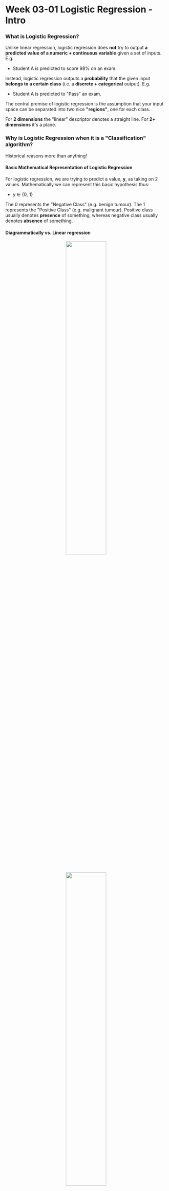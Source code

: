 # Week 03-01 Logistic Regression - Intro

### What is Logistic Regression?

Unlike linear regression, logistic regression does <b>not</b> try to output <b>a predicted value of a numeric + continuous variable</b> given a set of inputs. E.g.

- Student A is predicted to score 98% on an exam.

Instead, logistic regression outputs a <b>probability</b> that the given input <b>belongs to a certain class</b> (i.e. a <b>discrete + categorical</b> output).  E.g.

- Student A is predicted to "Pass" an exam.

The central premise of logistic regression is the assumption that your input space can be separated into two nice <b>"regions"</b>, one for each class.

For <b>2 dimensions</b> the "linear" descriptor denotes a straight line.  For <b>2+ dimensions</b> it's a plane.

### Why is Logistic Regression when it is a "Classification" algorithm?

Historical reasons more than anything!

#### Basic Mathematical Representation of Logistic Regression

For logistic regression, we are trying to predict a value, <b>y</b>, as taking on 2 values.  Mathematically we can represent this basic hypothesis thus:

- y ∈ {0, 1}

The 0 represents the "Negative Class" (e.g. benign tumour).  The 1 represents the "Positive Class" (e.g. malignant tumour).  Positive class usually denotes <b>presence</b> of something, whereas negative class usually denotes <b>absence</b> of something.

#### Diagrammatically vs. Linear regression

<p align = "center">
<img src=..Images\linreg1.png width=50%>
</p>

<p align = "center">
<img src=../Images\linreg2.png width=50%>
</p>

To translate multiple input features to a binary output, a <b>sigmoid</b> function is used:

<p align = "center">
<img src=../Images\sigmoid1.png width=50%>
</p>

### When to use Logistic Regression?

Logistic regression can be used to solve problems where the question is to predict the probability that based on inputs (X) that the output (Y) falls into a particular category or class, e.g. heads or tails.

### Why not use Linear Regression to predict categorical values?

#### Setting the Scene: Predicting Tumour Malignancy

Imagine we are building an ML application to predict whether a tumour is either:

(a) malignant;

OR

(b) benign.

#### Using Linear Regression to Predict Tumour Malignancy

Using Linear Regression:</b> using linear regression, per the below, we could create a threshold classifier at 0.5 as so:

(a) If h<sub>θ</sub>(x) ≥ 0.5, predict "y = 1", i.e. "Malignant";

OR

(b) If h<sub>θ</sub>(x) ≤ 0.5, predict "y = 1", i.e. "Benign".

On the above, that means everything to the right of the <b>pink</b> dot is "Malignant", and everything to the left is "Benign".

<p align = "center">
<img src=../Images\logregression2.png width=100%>
</p>

#### The Problem with using Linear Regression to predict tumour malignancy

If our dataset becomes more complicated and less clearly delineated, the straight line fit may become less accurate / reliable.  

Per the below, adding an outlier to the dataset (the 'X' on the right, separate from all others) adjusts the line of best fit drastically.  

Now everything to the right of the <b>blue</b> dot is "Malignant" and everything to the left is "Benign".  Clearly this seems wrong, given everything to the left of the <b>blue line</b> should be "Malignant" and everything to the right of it should be "Benign".

<p align = "center">
<img src=../Images\logregression1.png width=100%>
</p>

Hence, logistic regression is a solve for this type of challenge.

### How is Logistic Regression different to Linear Regression?

#### 1. Linear regression output as probabilities

To use linear regression to predict probabilities is mistaken as linear regression can output values that are:

(a) less than 1 (i.e. negative); or

(b) grater than 1,

whereas probability cannot - a value is either 0, 1 or something in between.

<p>
<img src=../Images\logregvslinreg.png width=100%>
</p>

Source: http://gerardnico.com/wiki/data_mining/simple_logistic_regression

#### 2. Outcome

In linear regression, the outcome (dependent variable) is <b>continuous</b>. It can have any one of an <b>infinite</b> number of possible values.

In logistic regression, the outcome (dependent variable) has only a <b>finite</b> number of possible values.

#### 3. The dependent variable

Logistic regression is used when the response variable is <b>categorical</b> in nature. For instance, yes/no, true/false, red/green/blue, 1st/2nd/3rd/4th, etc.

Linear regression is used when your response variable is <b>continuous</b>. For instance, weight, height, number of hours, etc.

#### 4. Equation

Linear regression gives an equation which is of the form Y = mX + C, means equation with degree 1.

However, logistic regression gives an equation which is of the form Y = eX + e-X

#### 5. Coefficient interpretation

In linear regression, the coefficient interpretation of independent variables are quite straightforward (i.e. holding all other variables constant, with a unit increase in this variable, the dependent variable is expected to increase/decrease by xxx).

However, in logistic regression, depends on the family (binomial, Poisson, etc.) and link (log, logit, inverse-log, etc.) you use, the interpretation is different.

#### 6. Error minimization technique

Linear regression uses ordinary least squares method to minimise the errors and arrive at a best possible fit, while logistic regression uses maximum likelihood method to arrive at the solution.

Linear regression is usually solved by minimizing the least squares error of the model to the data, therefore large errors are penalized <b>quadratically</b>.

Logistic regression is just the opposite. Using the logistic loss function causes large errors to be penalized to an <b>asymptotically constant</b>.

Consider linear regression on categorical {0, 1} outcomes to see why this is a problem. If your model predicts the outcome is 38, when the truth is 1, you've lost nothing. Linear regression would try to reduce that 38, logistic wouldn't (as much).

# Useful Resources

- https://medium.com/data-science-group-iitr/logistic-regression-simplified-9b4efe801389

- https://www.quora.com/Why-is-logistic-regression-considered-a-linear-model

- https://www.quora.com/Why-is-logistic-regression-called-regression-if-it-doesnt-model-continuous-outcomes
